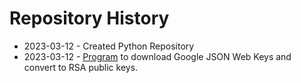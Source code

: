 # Repository History
 - 2023-03-12 - Created Python Repository
 - 2023-03-12 - [Program](Authorization/JWKS/Google) to download Google JSON Web Keys and convert to RSA public keys.

